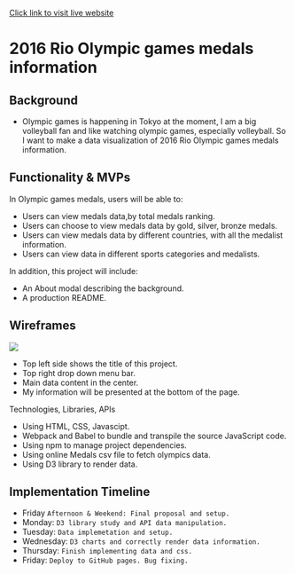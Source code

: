 <a href="https://leo-jsproject.herokuapp.com/">Click link to visit live website</a>

# 2016 Rio Olympic games medals information

## Background
* Olympic games is happening in Tokyo at the moment, I am a big volleyball fan and like watching olympic games, especially volleyball. So I want to make a data visualization of 2016 Rio Olympic games medals information.


## Functionality & MVPs

In Olympic games medals, users will be able to:

* Users can view medals data,by total medals ranking.
* Users can choose to view medals data by gold, silver, bronze medals.
* Users can view medals data by different countries, with all the medalist information.
* Users can view data in different sports categories and medalists.

In addition, this project will include:

* An About modal describing the background.
* A production README.


## Wireframes

<img src="https://app-leel-pro.s3.us-west-1.amazonaws.com/Homepage.png"/>

* Top left side shows the title of this project.
* Top right drop down menu bar.
* Main data content in the center.
* My information will be presented at the bottom of the page.

Technologies, Libraries, APIs
* Using HTML, CSS, Javascipt.
* Webpack and Babel to bundle and transpile the source JavaScript code.
* Using npm to manage project dependencies.
* Using online Medals csv file to fetch olympics data.
* Using D3 library to render data. 

## Implementation Timeline
* Friday `Afternoon & Weekend: Final proposal and setup.`
* Monday: `D3 library study and API data manipulation.` 
* Tuesday: `Data implemetation and setup.`
* Wednesday: `D3 charts and correctly render data information.`
* Thursday: `Finish implementing data and css.`
* Friday: `Deploy to GitHub pages. Bug fixing.`



